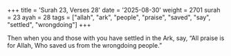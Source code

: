 +++
title = 'Surah 23, Verses 28'
date = '2025-08-30'
weight = 2701
surah = 23
ayah = 28
tags = ["allah", "ark", "people", "praise", "saved", "say", "settled", "wrongdoing"]
+++

Then when you and those with you have settled in the Ark, say, “All praise is for Allah, Who saved us from the wrongdoing people.”